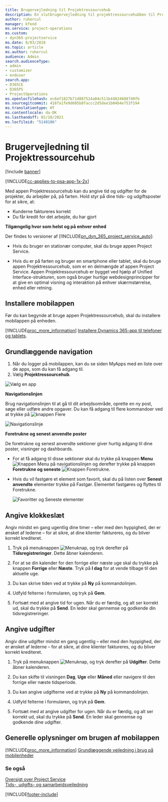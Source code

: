 ```yaml
---
title: Brugervejledning til Projektressourcehub
description: En slutbrugervejledning til projektressourcehubben til Project Service
author: ruhercul
manager: kfend
ms.service: project-operations
ms.custom:
- dyn365-projectservice
ms.date: 8/03/2018
ms.topic: article
ms.author: ruhercul
audience: Admin
search.audienceType:
- admin
- customizer
- enduser
search.app:
- D365CE
- D365PS
- ProjectOperations
ms.openlocfilehash: ec6ef1827b71d887524a04c511b44824688749fb
ms.sourcegitcommit: 418fa1fe9d605b8faccc2d5dee1b04b4e753f194
ms.translationtype: HT
ms.contentlocale: da-DK
ms.lasthandoff: 02/10/2021
ms.locfileid: "5148186"
---
```

# <a name="user-guide-for-project-resource-hub"></a>Brugervejledning til Projektressourcehub

[!include [banner](../includes/psa-now-project-operations.md)]

[!INCLUDE[cc-applies-to-psa-app-1x-2x](../includes/cc-applies-to-psa-app-1x-2x.md)]

Med appen Projektressourcehub kan du angive tid og udgifter for de projekter, du arbejder på, på farten. Hold styr på dine tids- og udgiftsposter for at sikre, at:

- Kunderne faktureres korrekt
- Du får kredit for det arbejde, du har gjort

**Tilgængelig hvor som helst og på enhver enhed**

Der findes to versioner af [!INCLUDE[pn_dyn_365_project_service_auto](../includes/pn-dyn-365-project-service-auto.md)]: 

- Hvis du bruger en stationær computer, skal du bruge appen Project Service. 

- Hvis du er på farten og bruger en smartphone eller tablet, skal du bruge appen Projektressourcehub, som er en delmængde af appen Project Service. Appen Projektressourcehub er bygget ved hjælp af Unified Interface-strukturen, som også bruger hurtige webdesignprincipper for at give en optimal visning og interaktion på enhver skærmstørrelse, enhed eller retning. 


## <a name="install-the-mobile-app"></a>Installere mobilappen
Før du kan begynde at bruge appen Projektressourcehub, skal du installere mobilappen på enheden. 

[!INCLUDE[proc_more_information](../includes/proc-more-information.md)] [Installere Dynamics 365-app til telefoner og tablets](https://docs.microsoft.com/dynamics365/mobile-app/install-dynamics-365-for-phones-and-tablets).

## <a name="basic-navigation"></a>Grundlæggende navigation
1.  Når du logger på mobilappen, kan du se siden MyApps med en liste over de apps, som du kan få adgang til. 
2.  Vælg **Projektressourcehub**.

![Vælg en app](media/chooseApp_1.png "Vælg en app")

**Navigationslinjen**

Brug navigationslinjen til at gå til dit arbejdsområde, oprette en ny post, søge eller udføre andre opgaver. Du kan få adgang til flere kommandoer ved at trykke på ![knappen Flere](media/MoreButton.png "Knappen Flere")

![Navigationslinje](media/NavBar_2.png "Navigationslinje")

**Foretrukne og senest anvendte poster**

De foretrukne og senest anvendte sektioner giver hurtig adgang til dine poster, visninger og dashboards. 

- For at få adgang til disse sektioner skal du trykke på knappen **Menu** ![Knappen Menu](media/MenuButton.png "Knappen Menu") på navigationslinjen og derefter trykke på knappen **Foretrukne og seneste** ![Knappen Foretrukne](media/FavButton.png "Knappen Favoritter").

- Hvis du vil fastgøre et element som favorit, skal du på listen over **Senest anvendte** elementer trykke på Fastgør. Elementet fastgøres og flyttes til Foretrukne.

  ![Favoritter og Seneste elementer](media/Favs_3.png "Favoritter og Seneste elementer")
 
## <a name="enter-time"></a>Angive klokkeslæt
Angiv mindst en gang ugentlig dine timer – eller med den hyppighed, der er ønsket af lederne – for at sikre, at dine klienter faktureres, og du bliver korrekt krediteret.

1. Tryk på menuknappen ![Menuknap](media/MenuButton.png "Knappen Menu"), og tryk derefter på **Tidsregistreringer**. Dette åbner kalenderen.

2. For at se din kalender for den forrige eller næste uge skal du trykke på knappen **Forrige** eller **Næste**. Tryk på **I dag** for at vende tilbage til den aktuelle uge.

3. Du kan skrive tiden ved at trykke på **Ny** på kommandolinjen. 

4. Udfyld felterne i formularen, og tryk på **Gem**.

5. Fortsæt med at angive tid for ugen. Når du er færdig, og alt ser korrekt ud, skal du trykke på **Send**. En leder skal gennemse og godkende din tidsregistreringer.

## <a name="enter-expenses"></a>Angive udgifter 
Angiv dine udgifter mindst en gang ugentlig – eller med den hyppighed, der er ønsket af lederne – for at sikre, at dine klienter faktureres, og du bliver korrekt krediteret.

1. Tryk på menuknappen ![Menuknap](media/MenuButton.png "Knappen Menu"), og tryk derefter på **Udgifter**. Dette åbner kalenderen.

2. Du kan skifte til visningen **Dag**, **Uge** eller **Måned** eller navigere til den forrige eller næste tidsperiode. 

3. Du kan angive udgifterne ved at trykke på **Ny** på kommandolinjen. 

4. Udfyld felterne i formularen, og tryk på **Gem**.

5. Fortsæt med at angive udgifter for ugen. Når du er færdig, og alt ser korrekt ud, skal du trykke på **Send**. En leder skal gennemse og godkende dine udgifter.

## <a name="general-information-on-how-to-use-the-mobile-app"></a>Generelle oplysninger om brugen af mobilappen 
[!INCLUDE[proc_more_information](../includes/proc-more-information.md)] [Grundlæggende vejledning i brug på mobilenheder](https://docs.microsoft.com/dynamics365/mobile-app/dynamics-365-phones-tablets-users-guide)

### <a name="see-also"></a>Se også  
 [Oversigt over Project Service](../psa/overview.md)   
 [Tids-, udgifts- og samarbejdsvejledning](../psa/time-expense-collaboration-guide.md)   
 


[!INCLUDE[footer-include](../includes/footer-banner.md)]